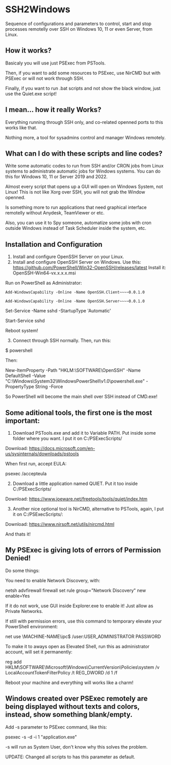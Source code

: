 # SSH2Windows

Sequence of configurations and parameters to control, start and stop processes remotelly over SSH 
on Windows 10, 11 or even Server, from Linux.

## How it works?

Basicaly you will use just PSExec from PSTools.

Then, if you want to add some resources to PSExec, use NirCMD but with PSExec or will not work through SSH.

Finally, if you want to run .bat scripts and not show the black window, just use the Quiet.exe script!

## I mean... how it really Works?

Everything running through SSH only, and co-related openned ports to this works like that.

Nothing more, a tool for sysadmins control and manager Windows remotely.

## What can I do with these scripts and line codes?

Write some automatic codes to run from SSH and/or CRON jobs from Linux systems to administrate automatic jobs for Windows systems.
You can do this for Windows 10, 11 or Server 2019 and 2022.

Almost every script that opens up a GUI will open on Windows System, not Linux! This is not like Xorg over SSH, you will not grab the Window openned.

Is something more to run applications that need graphical interface remotelly without Anydesk, TeamViewer or etc.

Also, you can use it to Spy someone, automatize some jobs with cron outside Windows instead of Task Scheduler inside the system, etc.

## Installation and Configuration

1) Install and configure OpenSSH Server on your Linux.
2) Install and configure OpenSSH Server on Windows.
Use this: https://github.com/PowerShell/Win32-OpenSSH/releases/latest
Install it: OpenSSH-Win64-vx.x.x.x.msi

Run on PowerShell as Administrator:

`Add-WindowsCapability -Online -Name OpenSSH.Client~~~~0.0.1.0`

`Add-WindowsCapability -Online -Name OpenSSH.Server~~~~0.0.1.0`

Set-Service -Name sshd -StartupType 'Automatic'

Start-Service sshd

Reboot system!

3) Connect through SSH normally. Then, run this:

$ powershell

Then:

New-ItemProperty -Path "HKLM:\SOFTWARE\OpenSSH" -Name DefaultShell -Value "C:\Windows\System32\WindowsPowerShell\v1.0\powershell.exe" -PropertyType String -Force

So PowerShell will become the main shell over SSH instead of CMD.exe!

## Some aditional tools, the first one is the most important:

1) Download PSTools.exe and add it to Variable PATH. Put inside some folder where you want. I put it on C:/PSExecScripts/

Download: https://docs.microsoft.com/en-us/sysinternals/downloads/pstools

When first run, accept EULA:

psexec /accepteula

2) Download a little application named QUIET. Put it too inside C:/PSExecScripts/

Download: https://www.joeware.net/freetools/tools/quiet/index.htm

3) Another nice optional tool is NirCMD, alternative to PSTools, again, I put it on C:/PSExecScripts/:

Download: https://www.nirsoft.net/utils/nircmd.html

And thats it!

## My PSExec is giving lots of errors of Permission Denied!

Do some things:

You need to enable Network Discovery, with:

netsh advfirewall firewall set rule group="Network Discovery" new enable=Yes

If it do not work, use GUI inside Explorer.exe to enable it! Just allow as Private Networks.

If still with permission errors, use this command to temporary elevate your PowerShell environment:

net use \\MACHINE-NAME\ipc$ /user:USER_ADMINISTRATOR PASSWORD

To make it to aways open as Elevated Shell, run this as administrator account, will set it permanently:

reg add HKLM\SOFTWARE\Microsoft\Windows\CurrentVersion\Policies\system /v LocalAccountTokenFilterPolicy /t REG_DWORD /d 1 /f

Reboot your machine and everything will works like a charm!

## Windows created over PSExec remotely are being displayed without texts and colors, instead, show something blank/empty.

Add -s parameter to PSExec command, like this:

psexec -s -d -i 1 "application.exe"

-s will run as System User, don't know why this solves the problem.

UPDATE: Changed all scripts to has this parameter as default.
